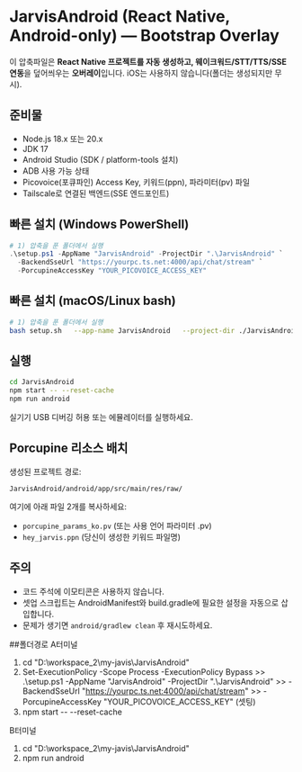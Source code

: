 # JarvisAndroid (React Native, Android-only) — Bootstrap Overlay

이 압축파일은 **React Native 프로젝트를 자동 생성하고, 웨이크워드/STT/TTS/SSE 연동**을 덮어씌우는 **오버레이**입니다.
iOS는 사용하지 않습니다(폴더는 생성되지만 무시).

## 준비물

-   Node.js 18.x 또는 20.x
-   JDK 17
-   Android Studio (SDK / platform-tools 설치)
-   ADB 사용 가능 상태
-   Picovoice(포큐파인) Access Key, 키워드(ppn), 파라미터(pv) 파일
-   Tailscale로 연결된 백엔드(SSE 엔드포인트)

## 빠른 설치 (Windows PowerShell)

```powershell
# 1) 압축을 푼 폴더에서 실행
.\setup.ps1 -AppName "JarvisAndroid" -ProjectDir ".\JarvisAndroid" `
  -BackendSseUrl "https://yourpc.ts.net:4000/api/chat/stream" `
  -PorcupineAccessKey "YOUR_PICOVOICE_ACCESS_KEY"
```

## 빠른 설치 (macOS/Linux bash)

```bash
# 1) 압축을 푼 폴더에서 실행
bash setup.sh   --app-name JarvisAndroid   --project-dir ./JarvisAndroid   --backend-sse-url https://yourpc.ts.net:4000/api/chat/stream   --porcupine-access-key YOUR_PICOVOICE_ACCESS_KEY
```

## 실행

```bash
cd JarvisAndroid
npm start -- --reset-cache
npm run android
```

실기기 USB 디버깅 허용 또는 에뮬레이터를 실행하세요.

## Porcupine 리소스 배치

생성된 프로젝트 경로:

```
JarvisAndroid/android/app/src/main/res/raw/
```

여기에 아래 파일 2개를 복사하세요:

-   `porcupine_params_ko.pv` (또는 사용 언어 파라미터 .pv)
-   `hey_jarvis.ppn` (당신이 생성한 키워드 파일명)

## 주의

-   코드 주석에 이모티콘은 사용하지 않습니다.
-   셋업 스크립트는 AndroidManifest와 build.gradle에 필요한 설정을 자동으로 삽입합니다.
-   문제가 생기면 `android/gradlew clean` 후 재시도하세요.

##폴더경로
A터미널

1. cd "D:\workspace_2\my-javis\JarvisAndroid"
2. Set-ExecutionPolicy -Scope Process -ExecutionPolicy Bypass >> .\setup.ps1 -AppName "JarvisAndroid" -ProjectDir ".\JarvisAndroid" >> -BackendSseUrl "https://yourpc.ts.net:4000/api/chat/stream" >> -PorcupineAccessKey "YOUR_PICOVOICE_ACCESS_KEY" (셋팅)
3. npm start -- --reset-cache

B터미널

1. cd "D:\workspace_2\my-javis\JarvisAndroid"
2. npm run android
